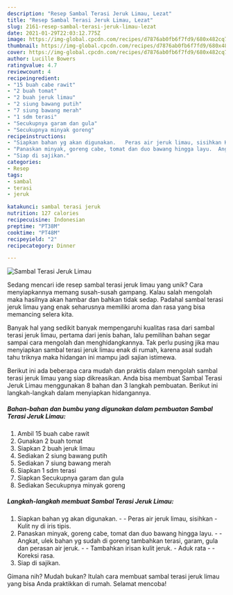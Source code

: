 ```yaml
---
description: "Resep Sambal Terasi Jeruk Limau, Lezat"
title: "Resep Sambal Terasi Jeruk Limau, Lezat"
slug: 2161-resep-sambal-terasi-jeruk-limau-lezat
date: 2021-01-29T22:03:12.775Z
image: https://img-global.cpcdn.com/recipes/d7876ab0fb6f7fd9/680x482cq70/sambal-terasi-jeruk-limau-foto-resep-utama.jpg
thumbnail: https://img-global.cpcdn.com/recipes/d7876ab0fb6f7fd9/680x482cq70/sambal-terasi-jeruk-limau-foto-resep-utama.jpg
cover: https://img-global.cpcdn.com/recipes/d7876ab0fb6f7fd9/680x482cq70/sambal-terasi-jeruk-limau-foto-resep-utama.jpg
author: Lucille Bowers
ratingvalue: 4.7
reviewcount: 4
recipeingredient:
- "15 buah cabe rawit"
- "2 buah tomat"
- "2 buah jeruk limau"
- "2 siung bawang putih"
- "7 siung bawang merah"
- "1 sdm terasi"
- "Secukupnya garam dan gula"
- "Secukupnya minyak goreng"
recipeinstructions:
- "Siapkan bahan yg akan digunakan.   Peras air jeruk limau, sisihkan Kulit ny di iris tipis."
- "Panaskan minyak, goreng cabe, tomat dan duo bawang hingga layu.  Angkat, ulek bahan yg sudah di goreng tambahkan terasi, garam, gula dan perasan air jeruk.  Tambahkan irisan kulit jeruk. Aduk rata   Koreksi rasa."
- "Siap di sajikan."
categories:
- Resep
tags:
- sambal
- terasi
- jeruk

katakunci: sambal terasi jeruk 
nutrition: 127 calories
recipecuisine: Indonesian
preptime: "PT38M"
cooktime: "PT48M"
recipeyield: "2"
recipecategory: Dinner

---
```



![Sambal Terasi Jeruk Limau](https://img-global.cpcdn.com/recipes/d7876ab0fb6f7fd9/680x482cq70/sambal-terasi-jeruk-limau-foto-resep-utama.jpg)

Sedang mencari ide resep sambal terasi jeruk limau yang unik? Cara menyiapkannya memang susah-susah gampang. Kalau salah mengolah maka hasilnya akan hambar dan bahkan tidak sedap. Padahal sambal terasi jeruk limau yang enak seharusnya memiliki aroma dan rasa yang bisa memancing selera kita.



Banyak hal yang sedikit banyak mempengaruhi kualitas rasa dari sambal terasi jeruk limau, pertama dari jenis bahan, lalu pemilihan bahan segar sampai cara mengolah dan menghidangkannya. Tak perlu pusing jika mau menyiapkan sambal terasi jeruk limau enak di rumah, karena asal sudah tahu triknya maka hidangan ini mampu jadi sajian istimewa.


Berikut ini ada beberapa cara mudah dan praktis dalam mengolah sambal terasi jeruk limau yang siap dikreasikan. Anda bisa membuat Sambal Terasi Jeruk Limau menggunakan 8 bahan dan 3 langkah pembuatan. Berikut ini langkah-langkah dalam menyiapkan hidangannya.

<!--inarticleads1-->

##### Bahan-bahan dan bumbu yang digunakan dalam pembuatan Sambal Terasi Jeruk Limau:

1. Ambil 15 buah cabe rawit
1. Gunakan 2 buah tomat
1. Siapkan 2 buah jeruk limau
1. Sediakan 2 siung bawang putih
1. Sediakan 7 siung bawang merah
1. Siapkan 1 sdm terasi
1. Siapkan Secukupnya garam dan gula
1. Sediakan Secukupnya minyak goreng




<!--inarticleads2-->

##### Langkah-langkah membuat Sambal Terasi Jeruk Limau:

1. Siapkan bahan yg akan digunakan.  -  - Peras air jeruk limau, sisihkan - Kulit ny di iris tipis.
1. Panaskan minyak, goreng cabe, tomat dan duo bawang hingga layu. -  - Angkat, ulek bahan yg sudah di goreng tambahkan terasi, garam, gula dan perasan air jeruk. -  - Tambahkan irisan kulit jeruk. - Aduk rata  -  - Koreksi rasa.
1. Siap di sajikan.




Gimana nih? Mudah bukan? Itulah cara membuat sambal terasi jeruk limau yang bisa Anda praktikkan di rumah. Selamat mencoba!
